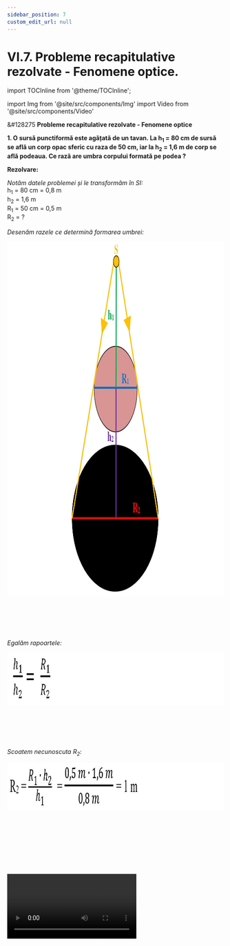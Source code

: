 ```yaml
---
sidebar_position: 7
custom_edit_url: null
---
```


# VI.7. Probleme recapitulative rezolvate - Fenomene optice.


import TOCInline from '@theme/TOCInline';

<TOCInline toc={toc} />



import Img from '@site/src/components/Img'
import Video from '@site/src/components/Video'






<div class="alert alert--warning" role="alert">

&#128275 **Probleme recapitulative rezolvate - Fenomene optice**


**1. O sursă punctiformă este agățată de un tavan. La h<sub>1</sub> = 80 cm de sursă se află un corp opac sferic cu raza de 50 cm, iar la h<sub>2</sub> = 1,6 m de corp se află podeaua. Ce rază are umbra corpului formată pe podea ?**


**Rezolvare:**


_Notăm datele problemei și le transformăm în SI:_   
h<sub>1</sub> = 80 cm = 0,8 m   
h<sub>2</sub> = 1,6 m    
R<sub>1</sub> = 50 cm = 0,5 m    
R<sub>2</sub> = ?


_Desenăm razele ce determină formarea umbrei:_


<Img className="img-responsive" src="fizica/clasa6/capitolul6/6_7_Poza1_Desen_ProblemaModel1.jpg" width="1000" height="822" lazy={false} />

<br></br>
<br></br>


_Egalăm rapoartele:_


<Img className="img-responsive4" src="fizica/clasa6/capitolul6/6_7_Poza2_Rezolvare1_ProblemaModel1.jpg" width="1000" height="122" lazy={false} />

<br></br>
<br></br>


_Scoatem necunoscuta R<sub>2</sub>:_


<Img className="img-responsive4" src="fizica/clasa6/capitolul6/6_7_Poza3_Rezolvare2_ProblemaModel1_vers2.jpg" width="1000" height="110" lazy={false} />

<br></br>
<br></br>


<br></br>


<Video src="https://www.youtube.com/embed/prDvSbLkurM" />





<br></br>
<br></br>
<br></br>



**2. Cum trebuie plasate două oglinzi plane pentru ca raza de lumină să fie deviată ca în figura următoare:**


a)



<Img className="img-responsive" src="fizica/clasa6/capitolul6/6_7_Poza4_Desen1_ProblemaModel2.jpg" width="1000" height="174" />

<br></br>
<br></br>

b)



<Img className="img-responsive" src="fizica/clasa6/capitolul6/6_7_Poza5_Desen2_ProblemaModel2.jpg" width="1000" height="417" />

<br></br>
<br></br>


c)



<Img className="img-responsive" src="fizica/clasa6/capitolul6/6_7_Poza6_Desen3_ProblemaModel2.jpg" width="1000" height="417" />

<br></br>
<br></br>



**Rezolvare:**


a)



<Img className="img-responsive" src="fizica/clasa6/capitolul6/6_7_Poza7_DesenRezolvare1_ProblemaModel2.jpg" width="1000" height="317" />

<br></br>
<br></br>



b)



<Img className="img-responsive" src="fizica/clasa6/capitolul6/6_7_Poza8_DesenRezolvare2_ProblemaModel2.jpg" width="1000" height="421" />

<br></br>
<br></br>

c)




<Img className="img-responsive" src="fizica/clasa6/capitolul6/6_7_Poza9_DesenRezolvare3_ProblemaModel2.jpg" width="1000" height="432" />

<br></br>
<br></br>





<br></br>


<Video src="https://www.youtube.com/embed/tZWl6OVoEiE" />


<br></br>
<br></br>
<br></br>




**3. Se dă unghiul de incidență de 45° dintre raza incidentă și normală. Suprafața de separare dintre sticlă (n<sub>1</sub> = 1,5) și apă (n<sub>2</sub>=1,33) deseneaz-o pe verticală. Construiește raza reflectată și raza refractată. Scrie notațiile pe desen.**


**Rezolvare:**



<Img className="img-responsive" src="fizica/clasa6/capitolul6/6_7_Poza10_DesenRezolvare_ProblemaModel3_vers2.jpg" width="1000" height="768" />


<br></br>
<br></br>


<br></br>


<Video src="https://www.youtube.com/embed/7-MGsTSCYJU" />





<br></br>
<br></br>


<br></br>



**4. Știind viteza luminii prin safir, v<sub>safir</sub> = 1,7 ∙ 10<sup>8</sup> m/s, aflați indicele de refracție al safirului.**


**Rezolvare:**

_Scriem datele problemei:_   
n<sub>safir</sub> = ?    
v<sub>safir</sub> = 1,7 ∙ 10<sup>8</sup> m/s


_Scriem formula indicelui de refracție și scoatem necunoscuta, n<sub>safir</sub>:_



<Img className="img-responsive4" src="fizica/clasa6/capitolul6/6_7_Poza11_Rezolvare_ProblemaModel4_vers2.jpg" width="1000" height="122" />


<br></br>
<br></br>


<br></br>


<Video src="https://www.youtube.com/embed/E2zgA1Wo5yA" />



<br></br>
<br></br>
<br></br>



**5. Să se calculeze viteza luminii prin zirconiu care are indicele de refracție de 2,15.**


**Rezolvare:**

_Scriem datele problemei:_   
c = 3 ∙ 10<sup>8</sup> m/s    
n = 2,15

_Scriem formula indicelui de refracție:_

<Img className="img-responsive4" src="fizica/clasa6/capitolul6/6_7_Poza12_Rezolvare1_ProblemaModel5.jpg" width="1000" height="97" />

<br></br>
<br></br>

_Scoatem necunoscuta din ecuație, astfel n coboară la numitor și v urcă la numărător în partea opusă (fiind extremi pot schimba locul între ei)._


<Img className="img-responsive4" src="fizica/clasa6/capitolul6/6_7_Poza13_Rezolvare2_ProblemaModel5_vers2.jpg" width="1000" height="113" />



<br></br>
<br></br>


<br></br>


<Video src="https://www.youtube.com/embed/Mz-SB6PnjQk" />



<br></br>
<br></br>


<br></br>



**6. Află distanța (în km) dintre Pământ și Soare, știind că luminii îi ia 8 min și 16 secunde ca să o străbată.**



**Rezolvare:**


_Scriem datele problemei:_   
t = 8 min + 16 s = 480 s + 16 s = 496 s    
d = ?    
c = 300.000 km/s


_Scriem formula vitezei:_


<Img className="img-responsive4" src="fizica/clasa6/capitolul6/6_7_Poza14_Rezolvare1_ProblemaModel6.jpg" width="1000" height="104" />

<br></br>
<br></br>

_Scoatem necunoscuta d din ecuația vitezei:_



<Img className="img-responsive4" src="fizica/clasa6/capitolul6/6_7_Poza15_Rezolvare2_ProblemaModel6.jpg" width="1000" height="72" />


<br></br>
<br></br>


<br></br>
<br></br>




**7. Pentru a lumina fundul unei fântâni, se folosește o oglindă plană. Sub ce unghi față de orizontală trebuie așezată oglinda, dacă razele Soarelui formează cu orizontala un unghi de 20°?**



**Rezolvare:**


_Se desenează mersul razelor de lumină:_


<Img className="img-responsive" src="fizica/clasa6/capitolul6/6_7_Poza16_Desen_ProblemaModel7.jpg" width="1000" height="668" />

<br></br>
<br></br>

_Cum NI este perpendiculară pe oglindă (normala) avem:_


<Img className="img-responsive4" src="fizica/clasa6/capitolul6/6_7_Poza17_Rezolvare_ProblemaModel7.jpg" width="1000" height="366" />



</div>


